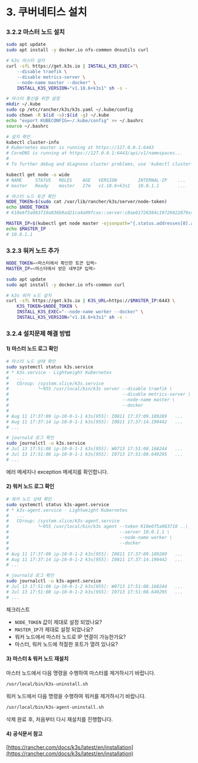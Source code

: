 # 3. 쿠버네티스 설치


### 3.2.2 마스터 노드 설치

```bash
sudo apt update
sudo apt install -y docker.io nfs-common dnsutils curl

# k3s 마스터 설치
curl -sfL https://get.k3s.io | INSTALL_K3S_EXEC="\
    --disable traefik \
    --disable metrics-server \
    --node-name master --docker" \
    INSTALL_K3S_VERSION="v1.18.6+k3s1" sh -s -

# 마스터 통신을 위한 설정
mkdir ~/.kube
sudo cp /etc/rancher/k3s/k3s.yaml ~/.kube/config
sudo chown -R $(id -u):$(id -g) ~/.kube
echo "export KUBECONFIG=~/.kube/config" >> ~/.bashrc
source ~/.bashrc

# 설치 확인
kubectl cluster-info
# Kubernetes master is running at https://127.0.0.1:6443
# CoreDNS is running at https://127.0.0.1:6443/api/v1/namespaces...
# 
# To further debug and diagnose cluster problems, use 'kubectl cluster-info dump'.

kubectl get node -o wide
# NAME     STATUS   ROLES    AGE   VERSION        INTERNAL-IP    ...
# master   Ready    master   27m   v1.18.6+k3s1   10.0.1.1       ...
```

```bash
# 마스터 노드 토큰 확인
NODE_TOKEN=$(sudo cat /var/lib/rancher/k3s/server/node-token)
echo $NODE_TOKEN
# K10e6f5a983710a836b9ad21ca4a99fcxx::server:c8ae61726384c19726022879xx

MASTER_IP=$(kubectl get node master -ojsonpath="{.status.addresses[0].address}")
echo $MASTER_IP
# 10.0.1.1
```


### 3.2.3 워커 노드 추가

```bash
NODE_TOKEN=<마스터에서 확인한 토큰 입력>
MASTER_IP=<마스터에서 얻은 내부IP 입력>

sudo apt update
sudo apt install -y docker.io nfs-common curl

# k3s 워커 노드 설치
curl -sfL https://get.k3s.io | K3S_URL=https://$MASTER_IP:6443 \
    K3S_TOKEN=$NODE_TOKEN \
    INSTALL_K3S_EXEC="--node-name worker --docker" \
    INSTALL_K3S_VERSION="v1.18.6+k3s1" sh -s -
```


### 3.2.4 설치문제 해결 방법

#### 1) 마스터 노드 로그 확인

```bash
# 마스터 노드 상태 확인
sudo systemctl status k3s.service
# * k3s.service - Lightweight Kubernetes
#   ...
#   CGroup: /system.slice/k3s.service
#           └─955 /usr/local/bin/k3s server --disable traefik \
#                                           --disable metrics-server \
#                                           --node-name master \
#                                           --docker
#
# Aug 11 17:37:09 ip-10-0-1-1 k3s[955]: I0811 17:37:09.189289   ...
# Aug 11 17:37:14 ip-10-0-1-1 k3s[955]: I0811 17:37:14.190442   ...
# ...

# journald 로그 확인
sudo journalctl -u k3s.service
# Jul 13 17:51:08 ip-10-0-1-1 k3s[955]: W0713 17:51:08.168244   ...
# Jul 13 17:51:08 ip-10-0-1-1 k3s[955]: I0713 17:51:08.649295   ...
# ...
```

에러 메세지나 exception 메세지를 확인합니다.

#### 2) 워커 노드 로그 확인

```bash
# 워커 노드 상태 확인
sudo systemctl status k3s-agent.service
# * k3s-agent.service - Lightweight Kubernetes
#   ...
#   CGroup: /system.slice/k3s-agent.service
#           └─955 /usr/local/bin/k3s agent --token K10e6f5a983710 ..\
#                                          --server 10.0.1.1 \
#                                          --node-name worker \
#                                          --docker
#
# Aug 11 17:37:09 ip-10-0-1-2 k3s[955]: I0811 17:37:09.189289   ...
# Aug 11 17:37:14 ip-10-0-1-2 k3s[955]: I0811 17:37:14.190442   ...
# ...

# journald 로그 확인
sudo journalctl -u k3s-agent.service
# Jul 13 17:51:08 ip-10-0-1-2 k3s[955]: W0713 17:51:08.168244   ...
# Jul 13 17:51:08 ip-10-0-1-2 k3s[955]: I0713 17:51:08.649295   ...
# ...
```

체크리스트

- `NODE_TOKEN` 값이 제대로 설정 되었나요?
- `MASTER_IP`가 제대로 설정 되었나요?
- 워커 노드에서 마스터 노드로 IP 연결이 가능한가요?
- 마스터, 워커 노드에 적절한 포트가 열려 있나요?


#### 3) 마스터 & 워커 노드 재설치

마스터 노드에서 다음 명령을 수행하여 마스터를 제거하시기 바랍니다.

```bash
/usr/local/bin/k3s-uninstall.sh
```

워커 노드에서 다음 명령을 수행하여 워커를 제거하시기 바랍니다.

```bash
/usr/local/bin/k3s-agent-uninstall.sh
```

삭제 완료 후, 처음부터 다시 재설치를 진행합니다.


#### 4) 공식문서 참고

[https://rancher.com/docs/k3s/latest/en/installation](https://rancher.com/docs/k3s/latest/en/installation)